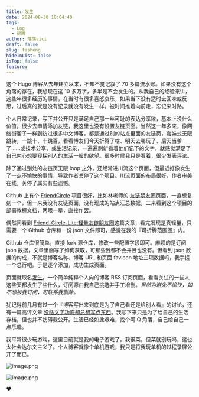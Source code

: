 ```yaml
---
title: 发生
date: 2024-08-30 10:04:40
tags:
  - Log
  - 折腾
author: 落落vici
draft: false
slug: fasheng
hideInList: false
isTop: false
feature:
---
```

这个 Hugo 博客从去年建立以来，不知不觉记叙了 70 多篇流水账。如果没有这个角落的存在，我想现在这 10 多万字，多半是不会发生的。从我自己的经验来讲，这些年很多经历的事情，在当时有很多喜怒哀乐，如果当下没有适时去回味或反思，过后真的就是没有记录就没有发生一样。被时间推着向前走，忘记来时路。

个人日常记录，写下并公开只是满足自己那一丝可耻的表达分享欲，基本上没什么价值。很少去申请添加友链，我这里也没有设置友链页面。当然这一年多来，像网络街溜子一样到访过很多中文博客，都是通过别的站点里面的友链页，套娃式无限跳转，一跳十、十跳百，看看博友们今天折腾了啥、明天去哪玩了、后天当爹了......或技术分享、或生活记录，一遍遍刷新看着他们记下的文字，就感觉满足了自己内心想要窥探别人的生活一般的欲望。很多时候我只是看着，很少发表评论。

除了通过别处的友链页无限 loop 之外，还经常进川流这个页面，但最近好像发生了一点不愉快的事情，导致作者关停了这个项目。川流页面的布局很好，作者审美在线，关停了属实有些遗憾。

Github 上有个 [FriendCircle](https://github.com/Rock-Candy-Tea/hexo-circle-of-friends) 项目很好，比如林老师的 [友链朋友圈](https://immmmm.com/friends/)页面，一直想复刻一个，但一来我没有友链页面，没有现成的站点汇总数据，二来看到这个项目的部署教程文档，两眼一晕，直接作罢。

偶然间看到 [Friend-Circle-Lite:轻量友链朋友圈]( https://blog.liushen.fun/posts/4dc716ec/ )这篇文章，看完发现是真轻量，只需要一个 Github 仓库和一份 json 文件即可，感觉在我的『可折腾范围圈』内。

Github 仓库很简单，直接 fork 源仓库，修改一些配置字段即可。麻烦的是订阅 json 数据，文章里面写了如何获取，可那些我都不会并且也没有。但看到 json 数据的构成，不就是博客名称、博客 URL 和页面 favicon 地址三项数据吗，我手搓一个总行吧。于是逐个添加，成功生成页面。

页面就取名[发生]( https://hux.ink/recent/ )，一个简单纯粹个人向的博客 RSS 订阅页面，看看关注的一些人这些天都发生了些什么，订阅源由我自己挑选并手工增删。*当然为避免不愉快，如不想被我订阅，可联系我删除。*

犹记得前几月有过一个『博客写出来到底是为了自己看还是给别人看』的讨论，还有一篇高评文章 [没啥文字功底却总想写点东西]( https://laozhang.org/archives/3611.html )。我写下来只是为了给自己的生活存档，但也并不妨碍我公开。生活已经如此艰难，找个阿 Q 角落，自己给自己一点乐趣。

我平常很少玩游戏，这里目前就是我的电子游戏了。我很菜，但菜就别玩吗，这也太社会达尔文主义了。个人博客就像个单机游戏，我只是将我玩单机的过程录屏公开了而已。


![image.png](https://img.hux.ink/image/2024/08/202408301002246.png)

![image.png](https://img.hux.ink/image/2024/08/202408301003561.png)


❤